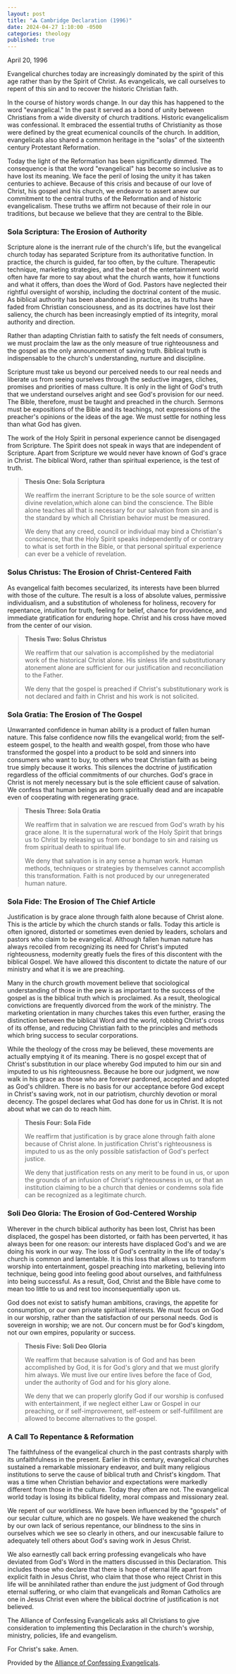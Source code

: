 ```yaml
---
layout: post
title: "⛪ Cambridge Declaration (1996)"
date: 2024-04-27 1:10:00 -0500
categories: theology
published: true
---
```


April 20, 1996

Evangelical churches today are increasingly dominated by the spirit of this age rather than by the Spirit of Christ. As evangelicals, we call ourselves to repent of this sin and to recover the historic Christian faith.

In the course of history words change. In our day this has happened to the word "evangelical." In the past it served as a bond of unity between Christians from a wide diversity of church traditions. Historic evangelicalism was confessional. It embraced the essential truths of Christianity as those were defined by the great ecumenical councils of the church. In addition, evangelicals also shared a common heritage in the "solas" of the sixteenth century Protestant Reformation.

Today the light of the Reformation has been significantly dimmed. The consequence is that the word "evangelical" has become so inclusive as to have lost its meaning. We face the peril of losing the unity it has taken centuries to achieve. Because of this crisis and because of our love of Christ, his gospel and his church, we endeavor to assert anew our commitment to the central truths of the Reformation and of historic evangelicalism. These truths we affirm not because of their role in our traditions, but because we believe that they are central to the Bible.

### **Sola Scriptura: The Erosion of Authority**

Scripture alone is the inerrant rule of the church's life, but the evangelical church today has separated Scripture from its authoritative function. In practice, the church is guided, far too often, by the culture. Therapeutic technique, marketing strategies, and the beat of the entertainment world often have far more to say about what the church wants, how it functions and what it offers, than does the Word of God. Pastors have neglected their rightful oversight of worship, including the doctrinal content of the music. As biblical authority has been abandoned in practice, as its truths have faded from Christian consciousness, and as its doctrines have lost their saliency, the church has been increasingly emptied of its integrity, moral authority and direction.

Rather than adapting Christian faith to satisfy the felt needs of consumers, we must proclaim the law as the only measure of true righteousness and the gospel as the only announcement of saving truth. Biblical truth is indispensable to the church's understanding, nurture and discipline.

Scripture must take us beyond our perceived needs to our real needs and liberate us from seeing ourselves through the seductive images, cliches, promises and priorities of mass culture. It is only in the light of God's truth that we understand ourselves aright and see God's provision for our need. The Bible, therefore, must be taught and preached in the church. Sermons must be expositions of the Bible and its teachings, not expressions of the preacher's opinions or the ideas of the age. We must settle for nothing less than what God has given.

The work of the Holy Spirit in personal experience cannot be disengaged from Scripture. The Spirit does not speak in ways that are independent of Scripture. Apart from Scripture we would never have known of God's grace in Christ. The biblical Word, rather than spiritual experience, is the test of truth.

> **Thesis One: Sola Scriptura**
>
> We reaffirm the inerrant Scripture to be the sole source of written divine revelation,which alone can bind the conscience. The Bible alone teaches all that is necessary for our salvation from sin and is the standard by which all Christian behavior must be measured.
>
> We deny that any creed, council or individual may bind a Christian's conscience, that the Holy Spirit speaks independently of or contrary to what is set forth in the Bible, or that personal spiritual experience can ever be a vehicle of revelation.

### **Solus Christus: The Erosion of Christ-Centered Faith**

As evangelical faith becomes secularized, its interests have been blurred with those of the culture. The result is a loss of absolute values, permissive individualism, and a substitution of wholeness for holiness, recovery for repentance, intuition for truth, feeling for belief, chance for providence, and immediate gratification for enduring hope. Christ and his cross have moved from the center of our vision.

> **Thesis Two: Solus Christus**
> 
> We reaffirm that our salvation is accomplished by the mediatorial work of the historical Christ alone. His sinless life and substitutionary atonement alone are sufficient for our justification and reconciliation to the Father.
>
> We deny that the gospel is preached if Christ's substitutionary work is not declared and faith in Christ and his work is not solicited.

### **Sola Gratia: The Erosion of The Gospel**

Unwarranted confidence in human ability is a product of fallen human nature. This false confidence now fills the evangelical world; from the self-esteem gospel, to the health and wealth gospel, from those who have transformed the gospel into a product to be sold and sinners into consumers who want to buy, to others who treat Christian faith as being true simply because it works. This silences the doctrine of justification regardless of the official commitments of our churches. God's grace in Christ is not merely necessary but is the sole efficient cause of salvation. We confess that human beings are born spiritually dead and are incapable even of cooperating with regenerating grace.

> **Thesis Three: Sola Gratia**
> 
> We reaffirm that in salvation we are rescued from God's wrath by his grace alone. It is the supernatural work of the Holy Spirit that brings us to Christ by releasing us from our bondage to sin and raising us from spiritual death to spiritual life.
> 
> We deny that salvation is in any sense a human work. Human methods, techniques or strategies by themselves cannot accomplish this transformation. Faith is not produced by our unregenerated human nature.

### **Sola Fide: The Erosion of The Chief Article**

Justification is by grace alone through faith alone because of Christ alone. This is the article by which the church stands or falls. Today this article is often ignored, distorted or sometimes even denied by leaders, scholars and pastors who claim to be evangelical. Although fallen human nature has always recoiled from recognizing its need for Christ's imputed righteousness, modernity greatly fuels the fires of this discontent with the biblical Gospel. We have allowed this discontent to dictate the nature of our ministry and what it is we are preaching.

Many in the church growth movement believe that sociological understanding of those in the pew is as important to the success of the gospel as is the biblical truth which is proclaimed. As a result, theological convictions are frequently divorced from the work of the ministry. The marketing orientation in many churches takes this even further, erasing the distinction between the biblical Word and the world, robbing Christ's cross of its offense, and reducing Christian faith to the principles and methods which bring success to secular corporations.

While the theology of the cross may be believed, these movements are actually emptying it of its meaning. There is no gospel except that of Christ's substitution in our place whereby God imputed to him our sin and imputed to us his righteousness. Because he bore our judgment, we now walk in his grace as those who are forever pardoned, accepted and adopted as God's children. There is no basis for our acceptance before God except in Christ's saving work, not in our patriotism, churchly devotion or moral decency. The gospel declares what God has done for us in Christ. It is not about what we can do to reach him.

> **Thesis Four: Sola Fide**
> 
> We reaffirm that justification is by grace alone through faith alone because of Christ alone. In justification Christ's righteousness is imputed to us as the only possible satisfaction of God's perfect justice.
> 
> We deny that justification rests on any merit to be found in us, or upon the grounds of an infusion of Christ's righteousness in us, or that an institution claiming to be a church that denies or condemns sola fide can be recognized as a legitimate church.

### **Soli Deo Gloria: The Erosion of God-Centered Worship**

Wherever in the church biblical authority has been lost, Christ has been displaced, the gospel has been distorted, or faith has been perverted, it has always been for one reason: our interests have displaced God's and we are doing his work in our way. The loss of God's centrality in the life of today's church is common and lamentable. It is this loss that allows us to transform worship into entertainment, gospel preaching into marketing, believing into technique, being good into feeling good about ourselves, and faithfulness into being successful. As a result, God, Christ and the Bible have come to mean too little to us and rest too inconsequentially upon us.

God does not exist to satisfy human ambitions, cravings, the appetite for consumption, or our own private spiritual interests. We must focus on God in our worship, rather than the satisfaction of our personal needs. God is sovereign in worship; we are not. Our concern must be for God's kingdom, not our own empires, popularity or success.

> **Thesis Five: Soli Deo Gloria**
> 
> We reaffirm that because salvation is of God and has been accomplished by God, it is for God's glory and that we must glorify him always. We must live our entire lives before the face of God, under the authority of God and for his glory alone.
> 
> We deny that we can properly glorify God if our worship is confused with entertainment, if we neglect either Law or Gospel in our preaching, or if self-improvement, self-esteem or self-fulfillment are allowed to become alternatives to the gospel.

### **A Call To Repentance & Reformation**

The faithfulness of the evangelical church in the past contrasts sharply with its unfaithfulness in the present. Earlier in this century, evangelical churches sustained a remarkable missionary endeavor, and built many religious institutions to serve the cause of biblical truth and Christ's kingdom. That was a time when Christian behavior and expectations were markedly different from those in the culture. Today they often are not. The evangelical world today is losing its biblical fidelity, moral compass and missionary zeal.

We repent of our worldliness. We have been influenced by the "gospels" of our secular culture, which are no gospels. We have weakened the church by our own lack of serious repentance, our blindness to the sins in ourselves which we see so clearly in others, and our inexcusable failure to adequately tell others about God's saving work in Jesus Christ.

We also earnestly call back erring professing evangelicals who have deviated from God's Word in the matters discussed in this Declaration. This includes those who declare that there is hope of eternal life apart from explicit faith in Jesus Christ, who claim that those who reject Christ in this life will be annihilated rather than endure the just judgment of God through eternal suffering, or who claim that evangelicals and Roman Catholics are one in Jesus Christ even where the biblical doctrine of justification is not believed.

The Alliance of Confessing Evangelicals asks all Christians to give consideration to implementing this Declaration in the church's worship, ministry, policies, life and evangelism.

For Christ's sake. Amen.

Provided by the [Alliance of Confessing Evangelicals](https://www.alliancenet.org/cambridge-declaration).